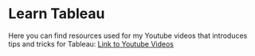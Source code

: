 # Learn Tableau

Here you can find resources used for my Youtube videos that introduces tips and tricks for Tableau:
[Link to Youtube Videos](https://www.youtube.com/channel/UCVCnTTXO3Tz3x73ehtdonAQ/featured?view_as=subscriber)
